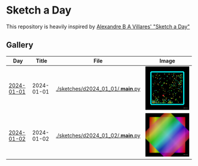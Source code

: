 # Sketch a Day

This repository is heavily inspired by [Alexandre B A Villares' "Sketch a Day"](https://abav.lugaralgum.com/sketch-a-day/)


## Gallery

| Day | Title | File | Image |
| -- | -- | -- | -- |
| [2024-01-01](./sketches/d2024_01_01) | 2024-01-01 | [./sketches/d2024_01_01/.__main__.py](./sketches/d2024_01_01/.__main__.py) | ![2024-01-01](./sketches/d2024_01_01/2024-01-01.png) |
| [2024-01-02](./sketches/d2024_01_02) | 2024-01-02 | [./sketches/d2024_01_02/.__main__.py](./sketches/d2024_01_02/.__main__.py) | ![2024-01-02](./sketches/d2024_01_02/2024-01-02.png) |
<!-- Next Item -->


